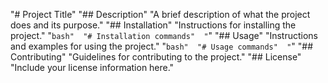 "# Project Title" 
"## Description" 
"A brief description of what the project does and its purpose." 
"## Installation" 
"Instructions for installing the project." 
"```bash" 
"# Installation commands" 
"```" 
"## Usage" 
"Instructions and examples for using the project." 
"```bash" 
"# Usage commands" 
"```" 
"## Contributing" 
"Guidelines for contributing to the project." 
"## License" 
"Include your license information here." 
